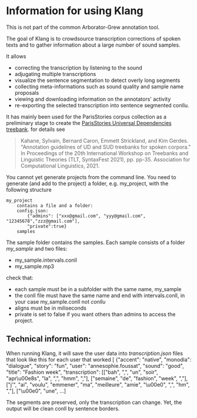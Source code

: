 # Information for using Klang

This is not part of the common Arborator-Grew annotation tool.

The goal of Klang is to crowdsource transcription corrections of spoken texts and to gather information about a large number of sound samples.

It allows
- correcting the transcription by listening to the sound
- adjugating multiple transcriptions
- visualize the sentence segmentation to detect overly long segments
- collecting meta-informations such as sound quality and sample name proposals
- viewing and downloading information on the annotators' activity
- re-exporting the selected transcription into sentence segmented conllu.

It has mainly been used for the ParisStories corpus collection as a preliminary stage to create the [ParisStories Universal Dependencies treebank](https://universaldependencies.org/treebanks/fr_parisstories/).
for details see
> Kahane, Sylvain, Bernard Caron, Emmett Strickland, and Kim Gerdes. "Annotation guidelines of UD and SUD treebanks for spoken corpora." In Proceedings of the 20th International Workshop on Treebanks and Linguistic Theories (TLT, SyntaxFest 2021), pp. pp-35. Association for Computational Linguistics, 2021.

You cannot yet generate projects from the command line.
You need to generate (and add to the project) a folder, e.g. my_project, with the following structure

    my_project
        contains a file and a folder:
        config.json:
            {"admins": ["xxx@gmail.com", "yyy@gmail.com", "12345678","zzz@gmail.com"],
            "private":true}
        samples 

The sample folder contains the samples. Each sample consists of a folder *my_sample* and two files:
- my_sample.intervals.conll 
- my_sample.mp3

check that:
- each sample must be in a subfolder with the same name, my_sample
- the conll file must have the same name and end with intervals.conll, in your case my_sample.conll not *conllu*
- aligns must be in miliseconds
- private is set to false if you want others than admins to access the project.

## Technical information:

When running Klang, it will save the user data into *transcription.json* files that look like this for each user that worked 
    [ 
        {"accent": "native", "monodia": "dialogue", "story": "fun", "user": "annesophie.foussat", "sound": "good", "title": "Fashion week", "transcription": [["bah", ",", "un", "soir", "apr\u00e8s", "la", ",", "hmm", ","], ["semaine", "de", "fashion", "week", ","], ["j'", "ai", "voulu", "emmener", "ma", "meilleure", "amie", "\u00e0", ",", "hm", ","], ["\u00e0", "une", ...]

The segments are preserved, only the transcription can change. Yet, the output will be clean conll by sentence borders.


